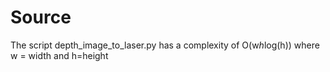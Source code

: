 # Source

The script depth_image_to_laser.py has a complexity of O(w*h*log(h)) where w = width and  h=height
